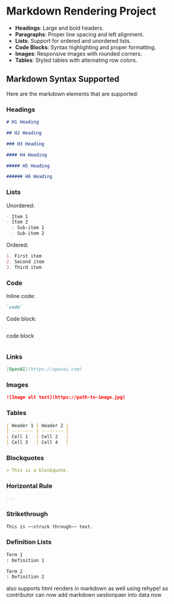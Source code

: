 # Markdown Rendering Project

- **Headings**: Large and bold headers.
- **Paragraphs**: Proper line spacing and left alignment.
- **Lists**: Support for ordered and unordered lists.
- **Code Blocks**: Syntax highlighting and proper formatting.
- **Images**: Responsive images with rounded corners.
- **Tables**: Styled tables with alternating row colors.

## Markdown Syntax Supported

Here are the markdown elements that are supported:

### Headings

```markdown
# H1 Heading

## H2 Heading

### H3 Heading

#### H4 Heading

##### H5 Heading

###### H6 Heading
```

### Lists

Unordered:

```markdown
- Item 1
- Item 2
  - Sub-item 1
  - Sub-item 2
```

Ordered:

```markdown
1. First item
2. Second item
3. Third item
```

### Code

Inline code:

```markdown
`code`
```

Code block:

```markdown

```

code block

```

```

### Links

```markdown
[OpenAI](https://openai.com)
```

### Images

```markdown
![Image alt text](https://path-to-image.jpg)
```

### Tables

```markdown
| Header 1 | Header 2 |
| -------- | -------- |
| Cell 1   | Cell 2   |
| Cell 3   | Cell 4   |
```

### Blockquotes

```markdown
> This is a blockquote.
```

### Horizontal Rule

```markdown
---
```

### Strikethrough

```markdown
This is ~~struck through~~ text.
```

### Definition Lists

```markdown
Term 1
: Definition 1

Term 2
: Definition 2
```

also supports html renders in markdown as well using rehype!
so contributor can now add markdown uestionpaer into data now
